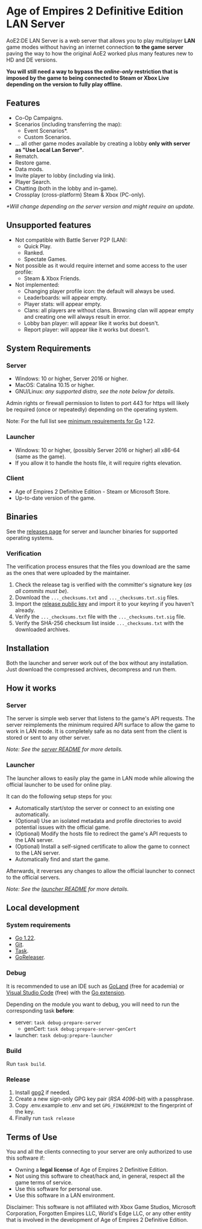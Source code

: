 # Age of Empires 2 Definitive Edition LAN Server

AoE2:DE LAN Server is a web server that allows you to play multiplayer **LAN** game modes without having an internet
connection **to the game server** paving the way to how the original AoE2 worked plus many features new to HD and DE
versions.

**You will still need a way to bypass the *online-only* restriction that is imposed by the game to being connected to
Steam or Xbox Live depending on the version to fully play offline.**

## Features

- Co-Op Campaigns.
- Scenarios (including transferring the map):
    - Event Scenarios*.
    - Custom Scenarios.
- ... all other game modes available by creating a lobby **only with server as "Use Local Lan Server"**.
- Rematch.
- Restore game.
- Data mods.
- Invite player to lobby (including via link).
- Player Search.
- Chatting (both in the lobby and in-game).
- Crossplay (cross-platform) Steam & Xbox (PC-only).

*\*Will change depending on the server version and might require an update.*

## Unsupported features

- Not compatible with Battle Server P2P (LAN):
    - Quick Play.
    - Ranked.
    - Spectate Games.
- Not possible as it would require internet and some access to the user profile:
    - Steam & Xbox Friends.
- Not implemented:
    - Changing player profile icon: the default will always be used.
    - Leaderboards: will appear empty.
    - Player stats: will appear empty.
    - Clans: all players are without clans. Browsing clan will appear empty and creating one will always result in
      error.
    - Lobby ban player: will appear like it works but doesn't.
    - Report player: will appear like it works but doesn't.

## System Requirements

### Server

- Windows: 10 or higher, Server 2016 or higher.
- MacOS: Catalina 10.15 or higher.
- GNU/Linux: *any supported distro, see the note below for details*.

Admin rights or firewall permission to listen to port 443 for https will likely be required (once or repeatedly)
depending on the operating system.

Note: For the full list see [minimum requirements for Go](https://go.dev/wiki/MinimumRequirements) 1.22.

### Launcher

- Windows: 10 or higher, (possibly Server 2016 or higher) all x86-64 (same as the game).
- If you allow it to handle the hosts file, it will require rights elevation.

### Client

- Age of Empires 2 Definitive Edition - Steam or Microsoft Store.
- Up-to-date version of the game.

## Binaries

See the [releases page](https://github.com/luskaner/aoe2DELanServer/releases) for server and launcher binaries for
supported operating systems.

### Verification

The verification process ensures that the files you download are the same as the ones that were uploaded by the
maintainer.

1. Check the release tag is verified with the committer's signature key (*as all commits must be*).
2. Download the ```..._checksums.txt``` and ```..._checksums.txt.sig``` files.
3. Import the [release public key](release_public.key) and import it to your keyring if you haven't already.
4. Verify the ```..._checksums.txt``` file with the ```..._checksums.txt.sig``` file.
5. Verify the SHA-256 checksum list inside ```..._checksums.txt``` with the downloaded archives.

## Installation

Both the launcher and server work out of the box without any installation. Just download the compressed archives,
decompress and run them.

## How it works

### Server

The server is simple web server that listens to the game's API requests. The server reimplements
the minimum required API surface to allow the game to work in LAN mode. It is completely safe as no data sent from the
client
is stored or sent to any other server.

*Note: See the [server README](server/README.md) for more details.*

### Launcher

The launcher allows to easily play the game in LAN mode while allowing the official launcher to be used for online play.

It can do the following setup steps for you:

- Automatically start/stop the server or connect to an existing one automatically.
- (Optional) Use an isolated metadata and profile directories to avoid potential issues with the official game.
- (Optional) Modify the hosts file to redirect the game's API requests to the LAN server.
- (Optional) Install a self-signed certificate to allow the game to connect to the LAN server.
- Automatically find and start the game.

Afterwards, it reverses any changes to allow the official launcher to connect to the official servers.

*Note: See the [launcher README](launcher/README.md) for more details.*

## Local development

### System requirements

- [Go 1.22](https://go.dev/dl/).
- [Git](https://git-scm.com/downloads).
- [Task](https://taskfile.dev/installation/).
- [GoReleaser](https://goreleaser.com/).

### Debug

It is recommended to use an IDE such as [GoLand](https://www.jetbrains.com/go/) (free for academia)
or [Visual Studio Code](https://code.visualstudio.com/) (free) with
the [Go extension](https://marketplace.visualstudio.com/items?itemName=golang.go).

Depending on the module you want to debug, you will need to run the corresponding task **before**:

- server: ```task debug-prepare-server```
    - genCert: ```task debug:prepare-server-genCert```
- launcher: ```task debug:prepare-launcher```

### Build

Run ```task build```.

### Release

1. Install [gpg2](https://docs.releng.linuxfoundation.org/en/latest/gpg.html) if needed.
2. Create a new sign-only GPG key pair (*RSA 4096-bit*) with a passphrase.
3. Copy .env.example to .env and set ```GPG_FINGERPRINT``` to the fingerprint of the key.
4. Finally run ```task release```

## Terms of Use

You and all the clients connecting to your server are only authorized to use this software if:

- Owning a **legal license** of Age of Empires 2 Definitive Edition.
- Not using this software to cheat/hack and, in general, respect all the game terms of service.
- Use this software for personal use.
- Use this software in a LAN environment.

Disclaimer: This software is not affiliated with Xbox Game Studios, Microsoft Corporation, Forgotten Empires LLC,
World's Edge LLC, or any other entity that is involved in the development of Age of Empires 2 Definitive Edition.
